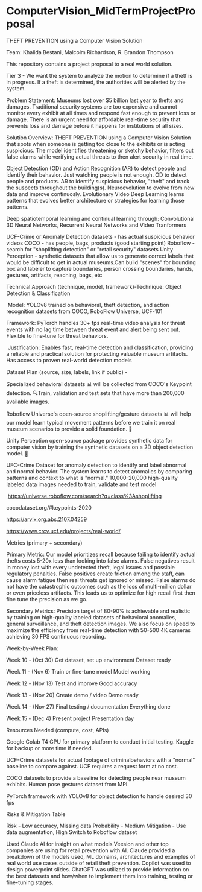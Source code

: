 # ComputerVision_MidTermProjectProposal
THEFT PREVENTION using a Computer Vision Solution 

Team: Khalida Bestani, Malcolm Richardson, R. Brandon Thompson

This repository contains a project proposal to a real world solution. 

Tier 3 - We want the system to analyze the motion to determine if a thetf is in progress. If a theft is determined, the authorities will be alerted by the system.

Problem Statement: 
  Museums lost over $5 billion last year to thefts and damages. Traditional security systems are too expensive and cannot monitor every exhibit at all times and respond fast enough to prevent loss or damage. There     is an urgent need for affordable real-time security that prevents loss and damage before it happens for institutions of all sizes.

Solution Overview: 
  THEFT PREVENTION using a Computer Vision Solution that spots when someone is getting too close to the exhibits or is acting suspicious. The model identifies threatening or sketchy behavior, filters out false     alarms while verifying actual threats to then alert security in real time.

  Object Detection (OD) and Action Recognition (AR) to detect people and identify their behavior. Just watching people is not enough. OD to detect people and products. AR to identify suspicious behavior, "theft"       and track the suspects throughout the building(s). Neuroevolution to evolve from new data and improve continuosly. Evolutionary Video Deep Learning learns patterns that evolves better architecture or                 strategies for learning those patterns.

  Deep spatiotemporal learning and continual learning through: Convolutional 3D Neural Networks, Recurrent Neural Networks and Video Tranformers

  UCF-Crime or Anomaly Detection datasets - has actual suspicious behavior videos COCO - has people, bags, products (good starting point) Roboflow - search for "shoplifting detection" or "retail security" datasets     Unity Perception - synthetic datasets that allow us to generate correct labels that would be difficult to get in actual museums.Can build "scenes" for bounding box and labeler to capture boundaries, person           crossing boundaries, hands, gestures, artifacts, reaching, bags, etc

Technical Approach (technique, model, framework)-Technique: Object Detection & Classification​

​  Model: YOLOv8 trained on behavioral, theft detection, and action recognition datasets from COCO, RoboFlow Universe, UCF-101​

  Framework: PyTorch handles 30+ fps real-time video analysis for threat events with no lag time between threat event and alert being sent out. Flexible to fine-tune for threat behaviors.​

​  Justification: Enables fast, real-time detection and classification, providing a reliable and practical solution for protecting valuable museum artifacts. Has access to proven real-world detection models ​

Dataset Plan (source, size, labels, link if public) - 

  Specialized behavioral datasets 📊 will be collected from COCO's Keypoint detection. 🔍Train, validation and test sets that have more than 200,000 available images.​

  Roboflow Universe's open-source shoplifting/gesture datasets 📊 will help our model learn typical movement patterns before we train it on real museum scenarios to provide a solid foundation. 🤖​

  Unity Perception open-source package provides synthetic data for computer vision by training the synthetic datasets on a 2D object detection model.  🤖​

  UFC-Crime Dataset for anomaly detection to identify and label abnormal and normal behavior. The system learns to detect anomalies by comparing patterns and context to what is "normal."​ 10,000-20,000 high-quality     labeled data images needed to train, validate and test model​

​  https://universe.roboflow.com/search?q=class%3Ashoplifting​

  cocodataset.org/#keypoints-2020​

  https://arvix.org.abs.2107.04259​

  https://www.crcv.ucf.edu/projects/real-world/

Metrics (primary + secondary)

  Primary Metric:  Our model prioritizes recall because failing to identify actual thefts costs 5-20x less than looking into false alarms. False negatives result in money lost with every undetected theft, legal       issues and possible regulatory penalties. False positives create friction among the staff, can cause alarm fatigue then real threats get ignored or missed. False alarms do not have the catastrophic outcomes such     as the loss of multi-million dollar or even priceless artifacts. This leads us to optimize for high recall first then fine tune the precision as we go.​

  Secondary Metrics: Precision target of 80-90% is achievable and realistic by training on high-quality labeled datasets of behavioral anomalies, general surveillance, and theft detection images. We also focus on       speed to maximize the efficiency from real-time detection with 50-500 4K cameras achieving 30 FPS continuous recording.​

Week-by-Week Plan:

  Week 10 - (Oct 30)	Get dataset, set up environment	Dataset ready

  Week 11 - (Nov 6)	Train or fine-tune model	Model working

  Week 12 - (Nov 13)	Test and improve	Good accuracy

  Week 13 - (Nov 20)	Create demo / video	Demo ready

  Week 14 - (Nov 27)	Final testing / documentation	Everything done

  Week 15 - (Dec 4)	Present project	Presentation day

Resources Needed (compute, cost, APIs)

  Google Colab T4 GPU for primary platform to conduct initial testing. Kaggle for backup or more time if needed.​

  UCF-Crime datasets for actual footage of criminalbehaviors with a "normal" baseline to compare against. UCF requires a request form at no cost. ​

  COCO datasets to provide a baseline for detecting people near museum exhibits. Human pose gestures dataset from MPI.​

  PyTorch framework with YOLOv8 for object detection to handle desired 30 fps​

Risks & Mitigation Table

  Risk - Low accuracy, Missing data 
  Probability - Medium
  Mitigation - Use data augmentation, High Switch to Roboflow dataset

Used Claude AI for insight on what models Veesion and other top companies are using for retail prevention with AI. Claude provided a breakdown of the models used, ML domains, architectures and examples of real world use cases outside of retail theft prevention.
Copilot was used to design powerpoint slides. ChatGPT was utilized to provide information on the best datasets and how/when to implement them into training, testing or fine-tuning stages.
